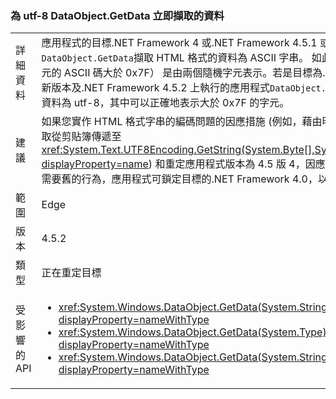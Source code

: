 ### <a name="dataobjectgetdata-now-retrieves-data-as-utf-8"></a>為 utf-8 DataObject.GetData 立即擷取的資料

|   |   |
|---|---|
|詳細資料|應用程式的目標.NET Framework 4 或.NET Framework 4.5.1 或舊版中，執行<code>DataObject.GetData</code>擷取 HTML 格式的資料為 ASCII 字串。 如此一來，非 ASCII 字元 （字元的 ASCII 碼大於 0x7F） 是由兩個隨機字元表示。若是目標為.NET Framework 4.5 或更新版本及.NET Framework 4.5.2 上執行的應用程式<code>DataObject.GetData</code>擷取 HTML 格式的資料為 utf-8，其中可以正確地表示大於 0x7F 的字元。|
|建議|如果您實作 HTML 格式字串的編碼問題的因應措施 (例如，藉由明確地編碼的 HTML 字串擷取從剪貼簿傳遞至<xref:System.Text.UTF8Encoding.GetString(System.Byte[],System.Int32,System.Int32)?displayProperty=name>) 和重定應用程式版本為 4.5 版 4，因應措施就應該移除。如果因故需要舊的行為，應用程式可鎖定目標的.NET Framework 4.0，以取得該行為。|
|範圍|Edge|
|版本|4.5.2|
|類型|正在重定目標|
|受影響的 API|<ul><li><xref:System.Windows.DataObject.GetData(System.String)?displayProperty=nameWithType></li><li><xref:System.Windows.DataObject.GetData(System.Type)?displayProperty=nameWithType></li><li><xref:System.Windows.DataObject.GetData(System.String,System.Boolean)?displayProperty=nameWithType></li></ul>|

